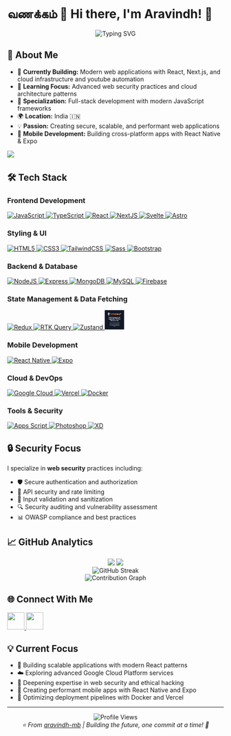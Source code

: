 # வணக்கம் 🙏 Hi there, I'm Aravindh! 👋

<div align="center">
  <img src="https://readme-typing-svg.herokuapp.com?font=Fira+Code&weight=500&size=28&pause=1000&color=22C55E&center=true&vCenter=true&random=false&width=600&lines=Full+Stack+Developer;Web+Security+Enthusiast;React+%26+React+Native+Developer;Cloud+Solutions+Architect" alt="Typing SVG" />
</div>

## 🚀 About Me

- 🔭 **Currently Building:** Modern web applications with React, Next.js, and cloud infrastructure and youtube automation
- 🌱 **Learning Focus:** Advanced web security practices and cloud architecture patterns
- 🎯 **Specialization:** Full-stack development with modern JavaScript frameworks
- 🌍 **Location:** India 🇮🇳
- 💡 **Passion:** Creating secure, scalable, and performant web applications
- 📱 **Mobile Development:** Building cross-platform apps with React Native & Expo

<a href="https://www.github.com/aravindh-mb" target="_blank" rel="noreferrer">
  <img src="https://img.shields.io/github/followers/aravindh-mb?logo=github&style=for-the-badge&color=22c55e&labelColor=1f2937" />
</a>

## 🛠️ Tech Stack

### Frontend Development
<p align="left">
  <a href="https://developer.mozilla.org/en-US/docs/Web/JavaScript" target="_blank" rel="noreferrer">
    <img src="https://raw.githubusercontent.com/danielcranney/readme-generator/main/public/icons/skills/javascript-colored.svg" width="45" height="45" alt="JavaScript" />
  </a>
  <a href="https://www.typescriptlang.org/" target="_blank" rel="noreferrer">
    <img src="https://raw.githubusercontent.com/danielcranney/readme-generator/main/public/icons/skills/typescript-colored.svg" width="45" height="45" alt="TypeScript" />
  </a>
  <a href="https://reactjs.org/" target="_blank" rel="noreferrer">
    <img src="https://raw.githubusercontent.com/danielcranney/readme-generator/main/public/icons/skills/react-colored.svg" width="45" height="45" alt="React" />
  </a>
  <a href="https://nextjs.org/docs" target="_blank" rel="noreferrer">
    <img src="https://raw.githubusercontent.com/danielcranney/readme-generator/main/public/icons/skills/nextjs-colored-dark.svg" width="45" height="45" alt="NextJS" />
  </a>
  <a href="https://svelte.dev/" target="_blank" rel="noreferrer">
    <img src="https://raw.githubusercontent.com/danielcranney/readme-generator/main/public/icons/skills/svelte-colored.svg" width="45" height="45" alt="Svelte" />
  </a>
  <a href="https://astro.build/" target="_blank" rel="noreferrer">
    <img src="https://github.com/withastro/astro/blob/main/assets/logo.svg" width="45" height="45" alt="Astro" />
  </a>
</p>

### Styling & UI
<p align="left">
  <a href="https://developer.mozilla.org/en-US/docs/Glossary/HTML5" target="_blank" rel="noreferrer">
    <img src="https://raw.githubusercontent.com/danielcranney/readme-generator/main/public/icons/skills/html5-colored.svg" width="45" height="45" alt="HTML5" />
  </a>
  <a href="https://www.w3.org/TR/CSS/#css" target="_blank" rel="noreferrer">
    <img src="https://raw.githubusercontent.com/danielcranney/readme-generator/main/public/icons/skills/css3-colored.svg" width="45" height="45" alt="CSS3" />
  </a>
  <a href="https://tailwindcss.com/" target="_blank" rel="noreferrer">
    <img src="https://raw.githubusercontent.com/danielcranney/readme-generator/main/public/icons/skills/tailwindcss-colored.svg" width="45" height="45" alt="TailwindCSS" />
  </a>
  <a href="https://sass-lang.com/" target="_blank" rel="noreferrer">
    <img src="https://raw.githubusercontent.com/danielcranney/readme-generator/main/public/icons/skills/sass-colored.svg" width="45" height="45" alt="Sass" />
  </a>
  <a href="https://getbootstrap.com/" target="_blank" rel="noreferrer">
    <img src="https://raw.githubusercontent.com/danielcranney/readme-generator/main/public/icons/skills/bootstrap-colored.svg" width="45" height="45" alt="Bootstrap" />
  </a>
</p>

### Backend & Database
<p align="left">
  <a href="https://nodejs.org/en/" target="_blank" rel="noreferrer">
    <img src="https://raw.githubusercontent.com/danielcranney/readme-generator/main/public/icons/skills/nodejs-colored.svg" width="45" height="45" alt="NodeJS" />
  </a>
  <a href="https://expressjs.com/" target="_blank" rel="noreferrer">
    <img src="https://raw.githubusercontent.com/danielcranney/readme-generator/main/public/icons/skills/express-colored-dark.svg" width="45" height="45" alt="Express" />
  </a>
  <a href="https://www.mongodb.com/" target="_blank" rel="noreferrer">
    <img src="https://raw.githubusercontent.com/danielcranney/readme-generator/main/public/icons/skills/mongodb-colored.svg" width="45" height="45" alt="MongoDB" />
  </a>
  <a href="https://www.mysql.com/" target="_blank" rel="noreferrer">
    <img src="https://raw.githubusercontent.com/danielcranney/readme-generator/main/public/icons/skills/mysql-colored.svg" width="45" height="45" alt="MySQL" />
  </a>
  <a href="https://firebase.google.com/" target="_blank" rel="noreferrer">
    <img src="https://raw.githubusercontent.com/danielcranney/readme-generator/main/public/icons/skills/firebase-colored.svg" width="45" height="45" alt="Firebase" />
  </a>
</p>

### State Management & Data Fetching
<p align="left">
  <a href="https://redux.js.org/" target="_blank" rel="noreferrer">
    <img src="https://raw.githubusercontent.com/danielcranney/readme-generator/main/public/icons/skills/redux-colored.svg" width="45" height="45" alt="Redux" />
  </a>
  <a href="https://redux-toolkit.js.org/" target="_blank" rel="noreferrer">
    <img src="https://redux-toolkit.js.org/img/redux-toolkit.svg" width="45" height="45" alt="RTK Query" />
  </a>
  <a href="https://github.com/pmndrs/zustand" target="_blank" rel="noreferrer">
    <img src="https://raw.githubusercontent.com/pmndrs/zustand/main/bear.jpg" width="45" height="45" alt="Zustand" />
  </a>
  <a href="https://tanstack.com/query" target="_blank" rel="noreferrer">
    <img src="https://raw.githubusercontent.com/TanStack/query/main/media/repo-header.png" width="45" height="45" alt="TanStack Query" />
  </a>
</p>

### Mobile Development
<p align="left">
  <a href="https://reactnative.dev/" target="_blank" rel="noreferrer">
    <img src="https://raw.githubusercontent.com/danielcranney/readme-generator/main/public/icons/skills/react-colored.svg" width="45" height="45" alt="React Native" />
  </a>
  <a href="https://expo.dev/" target="_blank" rel="noreferrer">
    <img src="https://static.expo.dev/static/brand/square-228x228.png" width="45" height="45" alt="Expo" />
  </a>
</p>

### Cloud & DevOps
<p align="left">
  <a href="https://cloud.google.com/" target="_blank" rel="noreferrer">
    <img src="https://raw.githubusercontent.com/danielcranney/readme-generator/main/public/icons/skills/googlecloud-colored.svg" width="45" height="45" alt="Google Cloud" />
  </a>
  <a href="https://vercel.com/" target="_blank" rel="noreferrer">
    <img src="https://raw.githubusercontent.com/danielcranney/readme-generator/main/public/icons/skills/vercel-colored-dark.svg" width="45" height="45" alt="Vercel" />
  </a>
  <a href="https://www.docker.com/" target="_blank" rel="noreferrer">
    <img src="https://raw.githubusercontent.com/danielcranney/readme-generator/main/public/icons/skills/docker-colored.svg" width="45" height="45" alt="Docker" />
  </a>
</p>

### Tools & Security
<p align="left">
  <a href="https://developers.google.com/apps-script" target="_blank" rel="noreferrer">
    <img src="https://www.gstatic.com/images/branding/product/1x/apps_script_48dp.png" width="45" height="45" alt="Apps Script" />
  </a>
  <a href="https://www.adobe.com/uk/products/photoshop.html" target="_blank" rel="noreferrer">
    <img src="https://raw.githubusercontent.com/danielcranney/readme-generator/main/public/icons/skills/photoshop-colored-dark.svg" width="45" height="45" alt="Photoshop" />
  </a>
  <a href="https://www.adobe.com/uk/products/xd.html" target="_blank" rel="noreferrer">
    <img src="https://raw.githubusercontent.com/danielcranney/readme-generator/main/public/icons/skills/xd-colored-dark.svg" width="45" height="45" alt="XD" />
  </a>
</p>

## 🔒 Security Focus

I specialize in **web security** practices including:
- 🛡️ Secure authentication and authorization
- 🔐 API security and rate limiting  
- 🚦 Input validation and sanitization
- 🔍 Security auditing and vulnerability assessment
- 📊 OWASP compliance and best practices

## 📈 GitHub Analytics

<div align="center">
  <img height="180em" src="https://github-readme-stats.vercel.app/api?username=aravindh-mb&show_icons=true&theme=github_dark&include_all_commits=true&count_private=true&hide_border=true&bg_color=0d1117&title_color=22c55e&text_color=ffffff&icon_color=f97316"/>
  <img height="180em" src="https://github-readme-stats.vercel.app/api/top-langs/?username=aravindh-mb&layout=compact&theme=github_dark&hide_border=true&bg_color=0d1117&title_color=22c55e&text_color=ffffff"/>
</div>

<div align="center">
  <img src="https://github-readme-streak-stats.herokuapp.com/?user=aravindh-mb&theme=dark&hide_border=true&background=0d1117&stroke=22c55e&ring=22c55e&fire=f97316&currStreakNum=ffffff&currStreakLabel=22c55e&sideNums=ffffff&sideLabels=ffffff&dates=ffffff" alt="GitHub Streak"/>
</div>

<div align="center">
  <img src="https://github-readme-activity-graph.vercel.app/graph?username=aravindh-mb&theme=github-compact&hide_border=true&bg_color=0d1117&color=22c55e&line=f97316&point=ffffff&area=true&area_color=22c55e" alt="Contribution Graph"/>
</div>

## 🌐 Connect With Me

<p align="left">
  <a href="https://www.github.com/aravindh-mb" target="_blank" rel="noreferrer">
    <img src="https://raw.githubusercontent.com/danielcranney/readme-generator/main/public/icons/socials/github-dark.svg" width="40" height="40" />
  </a>
  <a href="http://www.instagram.com/webdevfrontend" target="_blank" rel="noreferrer">
    <img src="https://raw.githubusercontent.com/danielcranney/readme-generator/main/public/icons/socials/instagram.svg" width="40" height="40" />
  </a>
</p>

## 💡 Current Focus

- 🔧 Building scalable applications with modern React patterns
- ☁️ Exploring advanced Google Cloud Platform services
- 🔐 Deepening expertise in web security and ethical hacking
- 📱 Creating performant mobile apps with React Native and Expo
- 🚀 Optimizing deployment pipelines with Docker and Vercel

---

<div align="center">
  <img src="https://komarev.com/ghpvc/?username=aravindh-mb&style=for-the-badge&color=22c55e" alt="Profile Views"/>
</div>

<div align="center">
  <i>⭐️ From <a href="https://github.com/aravindh-mb">aravindh-mb</a> | Building the future, one commit at a time! 🚀</i>
</div>
